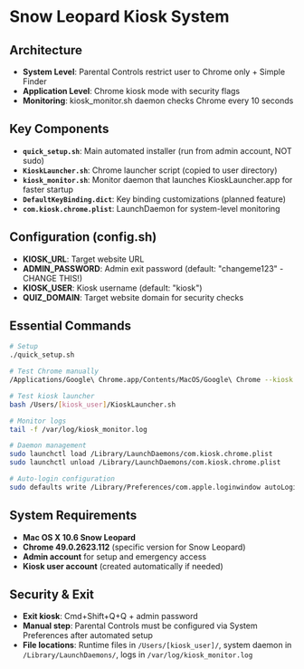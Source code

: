 # Snow Leopard Kiosk System

## Architecture
- **System Level**: Parental Controls restrict user to Chrome only + Simple Finder
- **Application Level**: Chrome kiosk mode with security flags
- **Monitoring**: kiosk_monitor.sh daemon checks Chrome every 10 seconds

## Key Components
- **`quick_setup.sh`**: Main automated installer (run from admin account, NOT sudo)
- **`KioskLauncher.sh`**: Chrome launcher script (copied to user directory)
- **`kiosk_monitor.sh`**: Monitor daemon that launches KioskLauncher.app for faster startup
- **`DefaultKeyBinding.dict`**: Key binding customizations (planned feature)
- **`com.kiosk.chrome.plist`**: LaunchDaemon for system-level monitoring

## Configuration (config.sh)
- **KIOSK_URL**: Target website URL
- **ADMIN_PASSWORD**: Admin exit password (default: "changeme123" - CHANGE THIS!)
- **KIOSK_USER**: Kiosk username (default: "kiosk")
- **QUIZ_DOMAIN**: Target website domain for security checks

## Essential Commands
```bash
# Setup
./quick_setup.sh

# Test Chrome manually
/Applications/Google\ Chrome.app/Contents/MacOS/Google\ Chrome --kiosk --app=http://wikipedia.org

# Test kiosk launcher
bash /Users/[kiosk_user]/KioskLauncher.sh

# Monitor logs
tail -f /var/log/kiosk_monitor.log

# Daemon management
sudo launchctl load /Library/LaunchDaemons/com.kiosk.chrome.plist
sudo launchctl unload /Library/LaunchDaemons/com.kiosk.chrome.plist

# Auto-login configuration
sudo defaults write /Library/Preferences/com.apple.loginwindow autoLoginUser -string "[kiosk_user]"
```

## System Requirements
- **Mac OS X 10.6 Snow Leopard**
- **Chrome 49.0.2623.112** (specific version for Snow Leopard)
- **Admin account** for setup and emergency access
- **Kiosk user account** (created automatically if needed)

## Security & Exit
- **Exit kiosk**: Cmd+Shift+Q+Q + admin password
- **Manual step**: Parental Controls must be configured via System Preferences after automated setup
- **File locations**: Runtime files in `/Users/[kiosk_user]/`, system daemon in `/Library/LaunchDaemons/`, logs in `/var/log/kiosk_monitor.log`